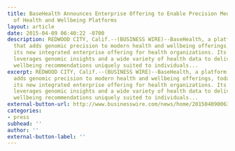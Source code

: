 ```yaml
---
title: BaseHealth Announces Enterprise Offering to Enable Precision Medicine Inside
  of Health and Wellbeing Platforms
layout: article
date: 2015-04-09 06:40:22 -0700
description: REDWOOD CITY, Calif.--(BUSINESS WIRE)--BaseHealth, a platform enabler
  that adds genomic precision to modern health and wellbeing offerings, today announced
  its new integrated enterprise offering for health organizations. Its technology
  leverages genomic insights and a wide variety of health data to deliver personalized
  wellbeing recommendations uniquely suited to individuals...
excerpt: REDWOOD CITY, Calif.--(BUSINESS WIRE)--BaseHealth, a platform enabler that
  adds genomic precision to modern health and wellbeing offerings, today announced
  its new integrated enterprise offering for health organizations. Its technology
  leverages genomic insights and a wide variety of health data to deliver personalized
  wellbeing recommendations uniquely suited to individuals...
external-button-url: http://www.businesswire.com/news/home/20150409006328/en/BaseHealth-Announces-Enterprise-Offering-Enable-Precision-Medicine
categories:
- press
subhead: ''
author: ''
external-button-label: ''
---
```

